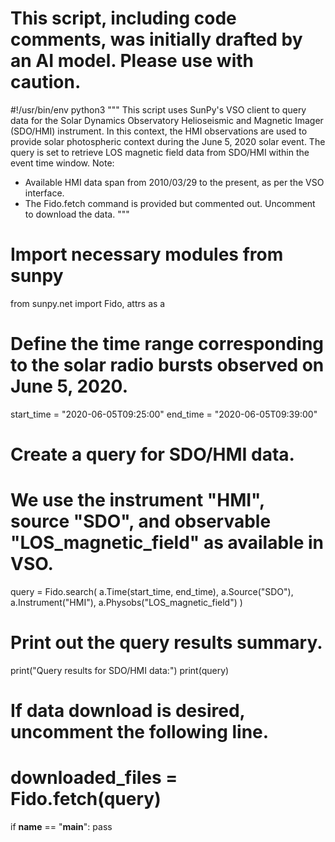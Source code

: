 # This script, including code comments, was initially drafted by an AI model. Please use with caution.

#!/usr/bin/env python3
"""
This script uses SunPy's VSO client to query data for the Solar Dynamics Observatory
Helioseismic and Magnetic Imager (SDO/HMI) instrument. In this context, the HMI observations
are used to provide solar photospheric context during the June 5, 2020 solar event.
The query is set to retrieve LOS magnetic field data from SDO/HMI within the event time window.
Note:
   - Available HMI data span from 2010/03/29 to the present, as per the VSO interface.
   - The Fido.fetch command is provided but commented out. Uncomment to download the data.
"""

# Import necessary modules from sunpy
from sunpy.net import Fido, attrs as a

# Define the time range corresponding to the solar radio bursts observed on June 5, 2020.
start_time = "2020-06-05T09:25:00"
end_time = "2020-06-05T09:39:00"

# Create a query for SDO/HMI data.
# We use the instrument "HMI", source "SDO", and observable "LOS_magnetic_field" as available in VSO.
query = Fido.search(
    a.Time(start_time, end_time),
    a.Source("SDO"),
    a.Instrument("HMI"),
    a.Physobs("LOS_magnetic_field")
)

# Print out the query results summary.
print("Query results for SDO/HMI data:")
print(query)

# If data download is desired, uncomment the following line.
# downloaded_files = Fido.fetch(query)

if __name__ == "__main__":
    pass
